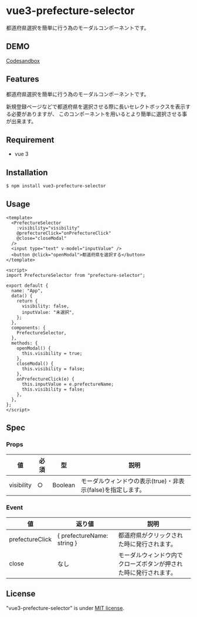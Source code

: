 # vue3-prefecture-selector

都道府県選択を簡単に行う為のモーダルコンポーネントです。

## DEMO

[Codesandbox](https://codesandbox.io/s/vue3-prefecture-selector-demo-6od13)

## Features

都道府県選択を簡単に行う為のモーダルコンポーネントです。

新規登録ページなどで都道府県を選択させる際に長いセレクトボックスを表示する必要がありますが、
このコンポーネントを用いるとより簡単に選択させる事が出来ます。

## Requirement

- vue 3

## Installation

```bash
$ npm install vue3-prefecture-selector
```

## Usage

```vue
<template>
  <PrefectureSelector
    :visibility="visibility"
    @prefectureClick="onPrefectureClick"
    @close="closeModal"
  />
  <input type="text" v-model="inputValue" />
  <button @click="openModal">都道府県を選択する</button>
</template>

<script>
import PrefectureSelector from "prefecture-selector";

export default {
  name: "App",
  data() {
    return {
      visibility: false,
      inputValue: "未選択",
    };
  },
  components: {
    PrefectureSelector,
  },
  methods: {
    openModal() {
      this.visibility = true;
    },
    closeModal() {
      this.visibility = false;
    },
    onPrefectureClick(e) {
      this.inputValue = e.prefectureName;
      this.visibility = false;
    },
  },
};
</script>
```

## Spec

### Props

| 値         | 必須 | 型      | 説明                                                        |
| ---------- | ---- | ------- | ----------------------------------------------------------- |
| visibility | ○    | Boolean | モーダルウィンドウの表示(true)・非表示(false)を指定します。 |

### Event

| 値              | 返り値                     | 説明                                                             |
| --------------- | -------------------------- | ---------------------------------------------------------------- |
| prefectureClick | { prefectureName: string } | 都道府県がクリックされた時に発行されます。                       |
| close           | なし                       | モーダルウィンドウ内でクローズボタンが押された時に発行されます。 |

## License

"vue3-prefecture-selector" is under [MIT license](https://en.wikipedia.org/wiki/MIT_License).
